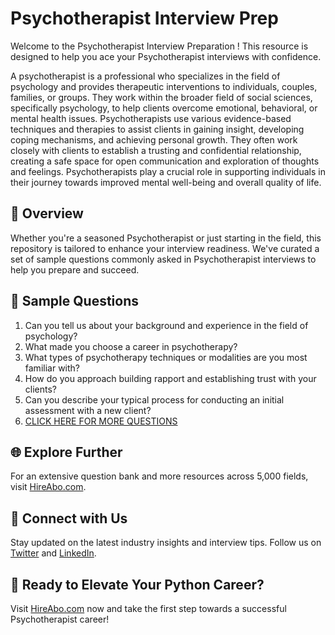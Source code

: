 # Psychotherapist Interview Prep

Welcome to the Psychotherapist Interview Preparation ! This resource is designed to help you ace your Psychotherapist interviews with confidence.

A psychotherapist is a professional who specializes in the field of psychology and provides therapeutic interventions to individuals, couples, families, or groups. They work within the broader field of social sciences, specifically psychology, to help clients overcome emotional, behavioral, or mental health issues. Psychotherapists use various evidence-based techniques and therapies to assist clients in gaining insight, developing coping mechanisms, and achieving personal growth. They often work closely with clients to establish a trusting and confidential relationship, creating a safe space for open communication and exploration of thoughts and feelings. Psychotherapists play a crucial role in supporting individuals in their journey towards improved mental well-being and overall quality of life.

## 🚀 Overview

Whether you're a seasoned Psychotherapist or just starting in the field, this repository is tailored to enhance your interview readiness. We've curated a set of sample questions commonly asked in Psychotherapist interviews to help you prepare and succeed.

## 📝 Sample Questions

1. Can you tell us about your background and experience in the field of psychology?
2. What made you choose a career in psychotherapy?
3. What types of psychotherapy techniques or modalities are you most familiar with?
4. How do you approach building rapport and establishing trust with your clients?
5. Can you describe your typical process for conducting an initial assessment with a new client?
6. [CLICK HERE FOR MORE QUESTIONS](https://hireabo.com/job/7_0_23/Psychotherapist)

## 🌐 Explore Further

For an extensive question bank and more resources across 5,000 fields, visit [HireAbo.com](https://www.hireabo.com).

## 📱 Connect with Us

Stay updated on the latest industry insights and interview tips. Follow us on [Twitter](https://twitter.com/hireabo) and [LinkedIn](https://www.linkedin.com/in/hire-abo-3609972a8/).

## 🚀 Ready to Elevate Your Python Career?

Visit [HireAbo.com](https://www.hireabo.com) now and take the first step towards a successful Psychotherapist career!